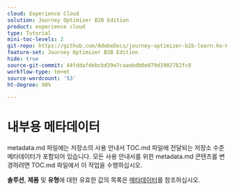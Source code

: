 ```yaml
---
cloud: Experience Cloud
solution: Journey Optimizer B2B Edition
product: experience cloud
type: Tutorial
mini-toc-levels: 2
git-repo: https://github.com/AdobeDocs/journey-optimizer-b2b-learn.ko-KR
feature-set: Journey Optimizer B2B Edition
hide: true
source-git-commit: 44fddafdebcbd39e7caaebdb0e079d1902782fc8
workflow-type: tm+mt
source-wordcount: '53'
ht-degree: 98%

---
```



# 내부용 메타데이터

metadata.md 파일에는 저장소의 사용 안내서 TOC.md 파일에 전달되는 저장소 수준 메타데이터가 포함되어 있습니다. 모든 사용 안내서를 위한 metadata.md 콘텐츠를 변경하려면 TOC.md 파일에서 이 작업을 수행하십시오.

**솔루션**, **제품** 및 **유형**&#x200B;에 대한 유효한 값의 목록은 [메타데이터](https://experienceleague.adobe.com/docs/authoring-guide-exl/using/editing/user-guide-setup/metadata.html)를 참조하십시오.

